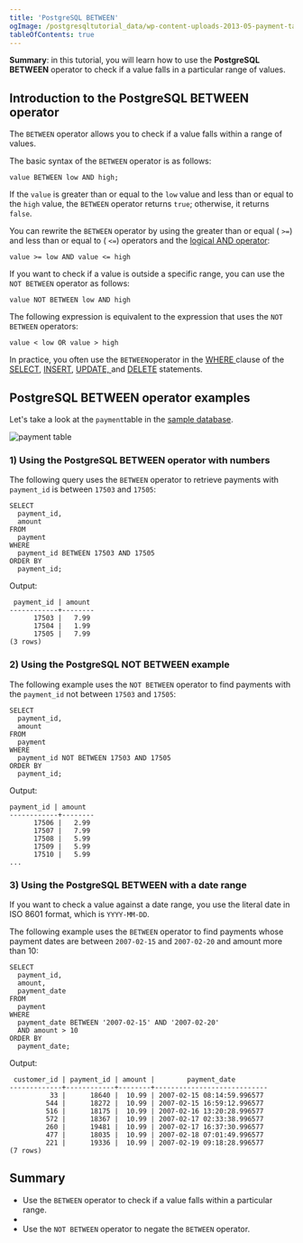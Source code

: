 ```yaml
---
title: 'PostgreSQL BETWEEN'
ogImage: /postgresqltutorial_data/wp-content-uploads-2013-05-payment-table.png
tableOfContents: true
---
```



**Summary**: in this tutorial, you will learn how to use the **PostgreSQL BETWEEN** operator to check if a value falls in a particular range of values.





## Introduction to the PostgreSQL BETWEEN operator





The `BETWEEN` operator allows you to check if a value falls within a range of values.





The basic syntax of the `BETWEEN` operator is as follows:





```
value BETWEEN low AND high;
```





If the `value` is greater than or equal to the `low` value and less than or equal to the `high` value, the `BETWEEN` operator returns `true`; otherwise, it returns `false`.





You can rewrite the `BETWEEN` operator by using the greater than or equal ( `>=`) and less than or equal to ( `<=`) operators and the [logical AND operator](/docs/postgresql/postgresql-and):





```
value >= low AND value <= high
```





If you want to check if a value is outside a specific range, you can use the `NOT BETWEEN` operator as follows:





```
value NOT BETWEEN low AND high
```





The following expression is equivalent to the expression that uses the `NOT BETWEEN` operators:





```
value < low OR value > high
```





In practice, you often use the `BETWEEN`operator in the [WHERE ](/docs/postgresql/postgresql-where/ "PostgreSQL WHERE")clause of the [SELECT](https://www.postgresqltutorial.com/postgresql-tutorial/postgresql-select/ "PostgreSQL SELECT"), [INSERT](https://www.postgresqltutorial.com/postgresql-tutorial/postgresql-insert/), [UPDATE, ](https://www.postgresqltutorial.com/postgresql-tutorial/postgresql-update/)and [DELETE](https://www.postgresqltutorial.com/postgresql-tutorial/postgresql-delete) statements.





## PostgreSQL BETWEEN operator examples





Let's take a look at the `payment`table in the [sample database](https://www.postgresqltutorial.com/postgresql-getting-started/postgresql-sample-database/ "PostgreSQL Sample Database").





![payment table](/postgresqltutorial_data/wp-content-uploads-2013-05-payment-table.png)





### 1) Using the PostgreSQL BETWEEN operator with numbers





The following query uses the `BETWEEN` operator to retrieve payments with `payment_id` is between `17503` and `17505`:





```
SELECT
  payment_id,
  amount
FROM
  payment
WHERE
  payment_id BETWEEN 17503 AND 17505
ORDER BY
  payment_id;
```





Output:





```
 payment_id | amount
------------+--------
      17503 |   7.99
      17504 |   1.99
      17505 |   7.99
(3 rows)
```





### 2) Using the PostgreSQL NOT BETWEEN example





The following example uses the `NOT BETWEEN` operator to find payments with the `payment_id` not between `17503` and `17505`:





```
SELECT
  payment_id,
  amount
FROM
  payment
WHERE
  payment_id NOT BETWEEN 17503 AND 17505
ORDER BY
  payment_id;
```





Output:





```
payment_id | amount
------------+--------
      17506 |   2.99
      17507 |   7.99
      17508 |   5.99
      17509 |   5.99
      17510 |   5.99
...
```





### 3) Using the PostgreSQL BETWEEN with a date range





If you want to check a value against a date range, you use the literal date in ISO 8601 format, which is `YYYY-MM-DD`.





The following example uses the `BETWEEN` operator to find payments whose payment dates are between `2007-02-15` and `2007-02-20` and amount more than 10:





```
SELECT
  payment_id,
  amount,
  payment_date
FROM
  payment
WHERE
  payment_date BETWEEN '2007-02-15' AND '2007-02-20'
  AND amount > 10
ORDER BY
  payment_date;
```





Output:





```
 customer_id | payment_id | amount |        payment_date
-------------+------------+--------+----------------------------
          33 |      18640 |  10.99 | 2007-02-15 08:14:59.996577
         544 |      18272 |  10.99 | 2007-02-15 16:59:12.996577
         516 |      18175 |  10.99 | 2007-02-16 13:20:28.996577
         572 |      18367 |  10.99 | 2007-02-17 02:33:38.996577
         260 |      19481 |  10.99 | 2007-02-17 16:37:30.996577
         477 |      18035 |  10.99 | 2007-02-18 07:01:49.996577
         221 |      19336 |  10.99 | 2007-02-19 09:18:28.996577
(7 rows)
```





## Summary





- Use the `BETWEEN` operator to check if a value falls within a particular range.
-
- Use the `NOT BETWEEN` operator to negate the `BETWEEN` operator.


